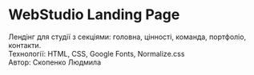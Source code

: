 # WebStudio Landing Page

Лендінг для студії з секціями: головна, цінності, команда, портфоліо, контакти.  
Технології: HTML, CSS, Google Fonts, Normalize.css  
Автор: Скопенко Людмила
